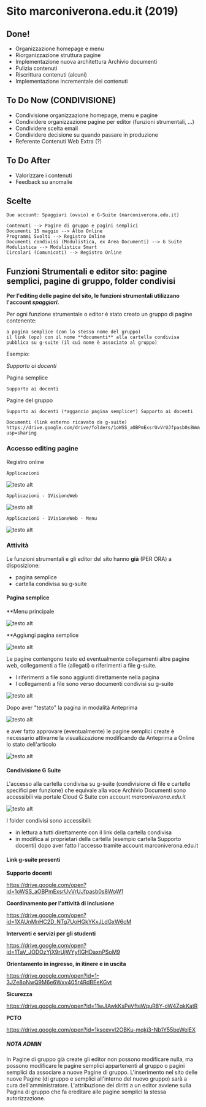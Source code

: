 # Sito marconiverona.edu.it (2019)


## Done!


*	Organizzazione homepage e menu
*	Riorganizzazione struttura pagine
*	Implementazione nuova architettura Archivio documenti
*	Pulizia contenuti
*	Riscrittura contenuti (alcuni)
*	Implementazione incrementale dei contenuti

## To Do Now (CONDIVISIONE)


*	Condivisione organizzazione homepage, menu e pagine
*	Condividere organizzazione pagine per editor (funzioni strumentali, ...)
* 	Condividere scelta email
*	Condividere decisione su quando passare in produzione
*	Referente Contenuti Web Extra (?)

## To Do After


*	Valorizzare i contenuti
*	Feedback su anomalie 

## Scelte


	Due account: Spaggiari (ovvio) e G-Suite (marconiverona.edu.it)
	
	Contenuti --> Pagine di gruppo e pagini semplici 
	Documenti 15 maggio --> Albo Online 
	Programmi Svolti --> Registro Online
	Documenti condivisi (Modulistica, ex Area Documenti) --> G Suite
	Modulistica --> Modulistica Smart
	Circolari (Comunicati) --> Registro Online


## Funzioni Strumentali e editor sito: pagine semplici, pagine di gruppo, folder condivisi 


**Per l'editing delle pagine del sito, le funzioni strumentali utilizzano l'account *spaggiari*.**

Per ogni funzione strumentale o editor è stato creato un gruppo di pagine contenente:

	a pagina semplice (con lo stesso nome del gruppo)
	il link (opz) con il nome **documenti** alla cartella condivisa pubblica su g-suite (il cui nome è associato al gruppo)
	
Esempio:

*Supporto ai docenti*

Pagina semplice

	Supporto ai docenti
	
Pagine del gruppo

	Supporto ai docenti (*aggancio pagina semplice*) Supporto ai docenti 
		
	Documenti (link esterno ricavato da g-suite) https://drive.google.com/drive/folders/1oWSS_aOBPmExsrUvVrUJfpasb0s8WoW1?usp=sharing


### Accesso editing pagine

Registro online

	Applicazioni

![testo alt](../images/applicazioni.png "Applicazioni ")

	Applicazioni - 1VisioneWeb

![testo alt](../images/1visioneweb.png "1a VisioneWeb")

	Applicazioni - 1VisioneWeb - Menu
	
![testo alt](../images/menu_editor.png "Menu Editor")

### Attività

Le funzioni strumentali e gli editor del sito hanno **già** (PER ORA) a disposizione:

*	pagina semplice
*	cartella condivisa su g-suite 

#### Pagina semplice

**Menu principale

![testo alt](../images/pagine_semplici.png "Pagine semplici")

**Aggiungi pagina semplice

![testo alt](../images/pagine_semplici_nuovo.png "Nuova")

Le pagine contengono testo ed eventualmente collegamenti altre pagine web, collegamenti a file (allegati) o riferimenti a file g-suite.

*	I riferimenti a file sono aggiunti direttamente nella pagina 
*	I collegamenti a file sono verso documenti condivisi su g-suite

![testo alt](../images/crea_pagina_semplice.png "Crea pagina semplice")

Dopo aver "testato" la pagina in modalità Anteprima 

![testo alt](../images/stato_articolo_anteprima.png "Anteprima")

e aver fatto approvare (eventualmente) le pagine semplici create è necessario attivarne la visualizzazione modificando da Anteprima a Online lo stato dell'articolo

![testo alt](../images/stato_articolo_online.png "Online")
 
#### Condivisione G Suite

L'accesso alla cartella condivisa su g-suite (condivisione di file e cartelle specifici per funzione) che equivale alla voce Archivio Documenti sono accessibili via portale Cloud G Suite con account *marconiverona.edu.it*

![testo alt](../images/cartella_condivisa_gsuite.png "Cartella condivisa G Suite ")

I folder condivisi sono accessibili:

*	in lettura a tutti direttamente con il link della cartella condivisa 
*	in modifica ai proprietari della cartella (esempio cartella Supporto docenti) dopo aver fatto l'accesso tramite account marconiverona.edu.it


#### Link g-suite presenti
 
**Supporto docenti**

https://drive.google.com/open?id=1oWSS_aOBPmExsrUvVrUJfpasb0s8WoW1

**Coordinamento per l'attività di inclusione**

https://drive.google.com/open?id=1XAUnMnHC2D_NTg7UoHGkYKxJLdGxW6cM

**Interventi e servizi per gli studenti**

https://drive.google.com/open?id=1TaV_JODOzYjX9rUjWYyflGHDaxnPSoM9

**Orientamento in ingresso, in itinere e in uscita**

https://drive.google.com/open?id=1-3JZe8oNwQ9M6e6Wxv405r4RdBEeKGvt

**Sicurezza**

https://drive.google.com/open?id=11wJlAwkKsPeVfteWquR8Y-oW4ZqkKatR

**PCTO**

https://drive.google.com/open?id=1kscevvI2OBKu-mqkj3-Nb1Y55beWelEX

##### NOTA ADMIN

In Pagine di gruppo già create gli editor non possono modificare nulla, ma possono modificare le pagine semplici appartenenti al gruppo o pagini semplici da associare a nuove Pagine di gruppo. 
L'inserimento nel sito delle nuove Pagine (di gruppo e semplici all'interno del nuovo gruppo) sarà a cura dell'amministratore.
L'attribuzione dei diritti a un editor avviene sulla Pagina di gruppo che fa ereditare alle pagine semplici la stessa autorizzazione.

